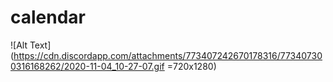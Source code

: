 # calendar
![Alt Text](https://cdn.discordapp.com/attachments/773407242670178316/773407300316168262/2020-11-04_10-27-07.gif =720x1280)
